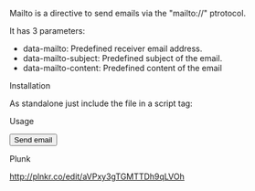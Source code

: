 Mailto is a directive to send emails via the "mailto://" ptrotocol.

It has 3 parameters:
- data-mailto: Predefined receiver email address.
- data-mailto-subject: Predefined subject of the email.
- data-mailto-content: Predefined content of the email


Installation

As standalone just include the file in a script tag:

<script src="mailto.js"></script>


Usage

<button
    data-mailto="hello@makelean.com"
    data-mailto-subject="This is a subject!"
    data-mailto-content="Hey, great content here!">Send email</button>


Plunk

http://plnkr.co/edit/aVPxy3gTGMTTDh9qLVOh